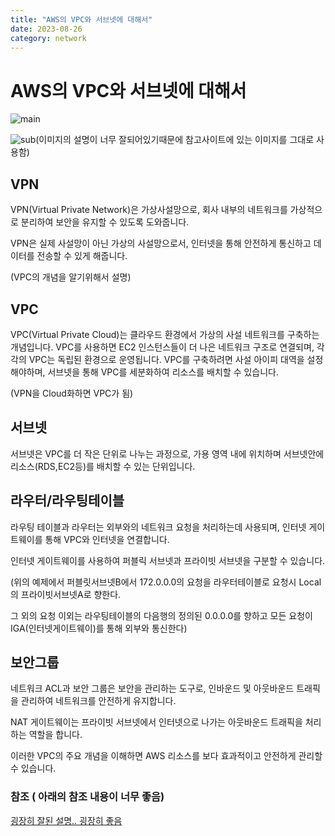 ```yaml
---
title: "AWS의 VPC와 서브넷에 대해서"
date: 2023-08-26
category: network
---
```


# AWS의 VPC와 서브넷에 대해서

![main](/storage/1693056949.jpg)

![sub](/storage/1693056997.jpg)(이미지의 설명이 너무 잘되어있기때문에 참고사이트에 있는 이미지를 그대로 사용함)

## VPN

VPN(Virtual Private Network)은 가상사설망으로, 회사 내부의 네트워크를 가상적으로 분리하여 보안을 유지할 수 있도록 도와줍니다.

VPN은 실제 사설망이 아닌 가상의 사설망으로서, 인터넷을 통해 안전하게 통신하고 데이터를 전송할 수 있게 해줍니다.

(VPC의 개념을 알기위해서 설명)

## VPC

VPC(Virtual Private Cloud)는 클라우드 환경에서 가상의 사설 네트워크를 구축하는 개념입니다. VPC를 사용하면 EC2 인스턴스들이 더 나은 네트워크 구조로 연결되며, 각각의 VPC는 독립된 환경으로 운영됩니다. VPC를 구축하려면 사설 아이피 대역을 설정해야하며, 서브넷을 통해 VPC를 세분화하여 리소스를 배치할 수 있습니다.

(VPN을 Cloud화하면 VPC가 됨)

## 서브넷

서브넷은 VPC를 더 작은 단위로 나누는 과정으로, 가용 영역 내에 위치하며 서브넷안에 리소스(RDS,EC2등)를 배치할 수 있는 단위입니다.

## 라우터/라우팅테이블

라우팅 테이블과 라우터는 외부와의 네트워크 요청을 처리하는데 사용되며, 인터넷 게이트웨이를 통해 VPC와 인터넷을 연결합니다.

인터넷 게이트웨이를 사용하여 퍼블릭 서브넷과 프라이빗 서브넷을 구분할 수 있습니다.

(위의 예제에서 퍼블릿서브넷B에서 172.0.0.0의 요청을 라우터테이블로 요청시 Local의 프라이빗서브넷A로 향한다.

그 외의 요청 이외는 라우팅테이블의 다음행의 정의된 0.0.0.0를 향하고 모든 요청이 IGA(인터넷게이트웨이)를 통해 외부와 통신한다)

## 보안그룹

네트워크 ACL과 보안 그룹은 보안을 관리하는 도구로, 인바운드 및 아웃바운드 트래픽을 관리하여 네트워크를 안전하게 유지합니다.

NAT 게이트웨이는 프라이빗 서브넷에서 인터넷으로 나가는 아웃바운드 트래픽을 처리하는 역할을 합니다.

이러한 VPC의 주요 개념을 이해하면 AWS 리소스를 보다 효과적이고 안전하게 관리할 수 있습니다.

### 참조 ( 아래의 참조 내용이 너무 좋음)

[굉장히 잘된 설명.. 굉장히 좋음](https://medium.com/harrythegreat/aws-%EA%B0%80%EC%9E%A5%EC%89%BD%EA%B2%8C-vpc-%EA%B0%9C%EB%85%90%EC%9E%A1%EA%B8%B0-71eef95a7098)
